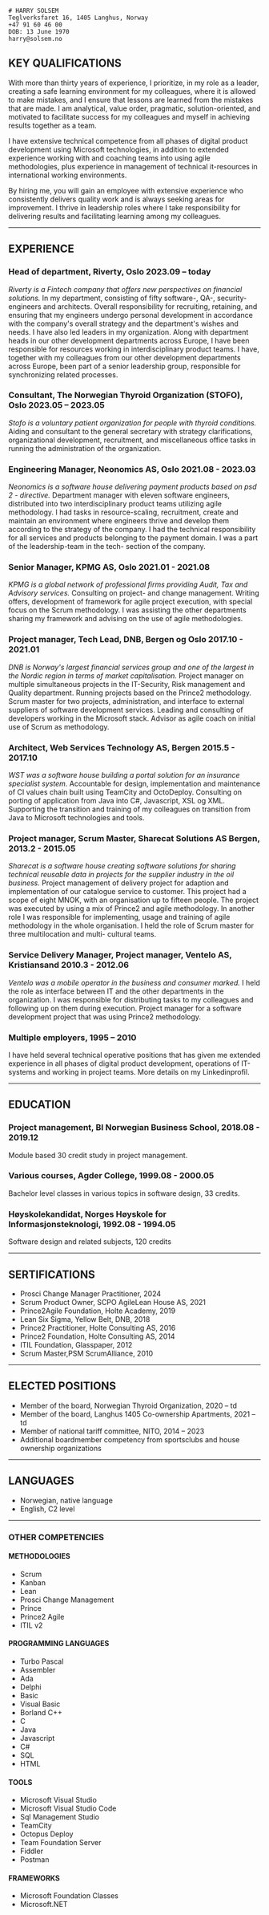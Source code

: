 ```
# HARRY SOLSEM
Teglverksfaret 16, 1405 Langhus, Norway
+47 91 60 46 00
DOB: 13 June 1970
harry@solsem.no
```

## KEY QUALIFICATIONS
With more than thirty years of experience, I prioritize, in my role as a leader, creating a safe learning environment
for my colleagues, where it is allowed to make mistakes, and I ensure that lessons are learned from the mistakes
that are made. I am analytical, value order, pragmatic, solution-oriented, and motivated to facilitate success for
my colleagues and myself in achieving results together as a team.

I have extensive technical competence from all phases of digital product development using Microsoft
technologies, in addition to extended experience working with and coaching teams into using agile
methodologies, plus experience in management of technical it-resources in international working environments.

By hiring me, you will gain an employee with extensive experience who consistently delivers quality work and is
always seeking areas for improvement. I thrive in leadership roles where I take responsibility for delivering results
and facilitating learning among my colleagues.

***

## EXPERIENCE

### Head of department, Riverty, Oslo 2023.09 – today
_Riverty is a Fintech company that offers new perspectives on financial solutions._
In my department, consisting of fifty software-, QA-, security-engineers and architects. Overall responsibility for recruiting, retaining, and ensuring that my engineers undergo personal development in accordance with the company's overall strategy and the department's wishes and needs. I have also led leaders in my organization. Along with department heads in our other development departments across Europe, I have been responsible for resources working in interdisciplinary product teams. I have, together with my colleagues from our other development departments across Europe, been part of a senior leadership group, responsible for synchronizing related processes.

### Consultant, The Norwegian Thyroid Organization (STOFO), Oslo 2023.05 – 2023.05
_Stofo is a voluntary patient organization for people with thyroid conditions._
Aiding and consultant to the general secretary with strategy clarifications, organizational development,
recruitment, and miscellaneous office tasks in running the administration of the organization.

### Engineering Manager, Neonomics AS, Oslo 2021.08 - 2023.03
_Neonomics is a software house delivering payment products based on psd 2 - directive._
Department manager with eleven software engineers, distributed into two interdisciplinary product teams utilizing
agile methodology. I had tasks in resource-scaling, recruitment, create and maintain an environment where
engineers thrive and develop them according to the strategy of the company. I had the technical responsibility for
all services and products belonging to the payment domain. I was a part of the leadership-team in the tech-
section of the company.

### Senior Manager, KPMG AS, Oslo 2021.01 - 2021.08
_KPMG is a global network of professional firms providing Audit, Tax and Advisory services._
Consulting on project- and change management. Writing offers, development of framework for agile project
execution, with special focus on the Scrum methodology. I was assisting the other departments sharing my
framework and advising on the use of agile methodologies.


### Project manager, Tech Lead, DNB, Bergen og Oslo 2017.10 - 2021.01
_DNB is Norway's largest financial services group and one of the largest in the Nordic region in terms of market capitalisation._
Project manager on multiple simultaneous projects in the IT-Security, Risk management and Quality department.
Running projects based on the Prince2 methodology. Scrum master for two projects, administration, and
interface to external suppliers of software development services. Leading and consulting of developers working in
the Microsoft stack. Advisor as agile coach on initial use of Scrum as methodology.

### Architect, Web Services Technology AS, Bergen 2015.5 - 2017.10
_WST was a software house building a portal solution for an insurance specialist system._
Accountable for design, implementation and maintenance of CI values chain built using TeamCity and
OctoDeploy. Consulting on porting of application from Java into C#, Javascript, XSL og XML. Supporting the transition
and training of my colleagues on transition from Java to Microsoft technologies and tools.

### Project manager, Scrum Master, Sharecat Solutions AS Bergen, 2013.2 - 2015.05
_Sharecat is a software house creating software solutions for sharing technical reusable data in projects for the supplier industry in the oil
business._
Project management of delivery project for adaption and implementation of our catalogue service to customer.
This project had a scope of eight MNOK, with an organisation up to fifteen people. The project was executed by using a
mix of Prince2 and agile methodology. In another role I was responsible for implementing, usage and training of
agile methodology in the whole organisation. I held the role of Scrum master for three multilocation and multi-
cultural teams.

### Service Delivery Manager, Project manager, Ventelo AS, Kristiansand 2010.3 - 2012.06
_Ventelo was a mobile operator in the business and consumer marked._
I held the role as interface between IT and the other departments in the organization. I was responsible for
distributing tasks to my colleagues and following up on them during execution. Project manager for a software
development project that was using Prince2 methodology.

### Multiple employers, 1995 – 2010
I have held several technical operative positions that has given me extended experience in all phases of digital
product development, operations of IT-systems and working in project teams. More details on my Linkedinprofil.

***

## EDUCATION

### Project management, BI Norwegian Business School, 2018.08 - 2019.12
Module based 30 credit study in project management.

### Various courses, Agder College, 1999.08 - 2000.05
Bachelor level classes in various topics in software design, 33 credits.

### Høyskolekandidat, Norges Høyskole for Informasjonsteknologi, 1992.08 - 1994.05
Software design and related subjects, 120 credits

***

## SERTIFICATIONS
- Prosci Change Manager Practitioner, 2024
- Scrum Product Owner, SCPO AgileLean House AS, 2021
- Prince2Agile Foundation, Holte Academy, 2019
- Lean Six Sigma, Yellow Belt, DNB, 2018
- Prince2 Practitioner, Holte Consulting AS, 2016
- Prince2 Foundation, Holte Consulting AS, 2014
- ITIL Foundation, Glasspaper, 2012
- Scrum Master,PSM ScrumAlliance, 2010

***

## ELECTED POSITIONS
- Member of the board, Norwegian Thyroid Organization, 2020 – td
- Member of the board, Langhus 1405 Co-ownership Apartments, 2021 – td
- Member of national tariff committee, NITO, 2014 – 2023
- Additional boardmember competency from sportsclubs and house ownership organizations

***

## LANGUAGES
- Norwegian, native language
- English, C2 level

***

### OTHER COMPETENCIES

#### METHODOLOGIES
- Scrum
- Kanban
- Lean
- Prosci Change Management
- Prince
- Prince2 Agile
- ITIL v2

#### PROGRAMMING LANGUAGES
- Turbo Pascal
- Assembler
- Ada
- Delphi
- Basic
- Visual Basic
- Borland C++
- C
- Java
- Javascript
- C#
- SQL
- HTML

#### TOOLS
- Microsoft Visual Studio
- Microsoft Visual Studio Code
- Sql Management Studio
- TeamCity
- Octopus Deploy
- Team Foundation Server
- Fiddler
- Postman

#### FRAMEWORKS
- Microsoft Foundation Classes
- Microsoft.NET